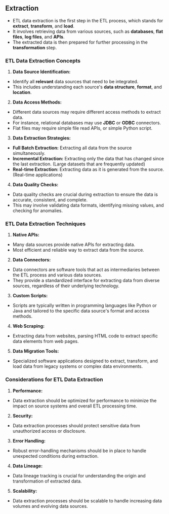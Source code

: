 ## Extraction

- ETL data extraction is the first step in the ETL process, which stands for **extract**, **transform**, and **load**. 
- It involves retrieving data from various sources, such as **databases**, **flat files**, **log files**, and **APIs**.
- The extracted data is then prepared for further processing in the **transformation** step.

### **ETL Data Extraction Concepts**

1. **Data Source Identification:**
- Identify all **relevant** data sources that need to be integrated.
- This includes understanding each source's **data structure**, **format**, and **location**.

2. **Data Access Methods:**
- Different data sources may require different access methods to extract data.
- For instance, relational databases may use **JDBC** or **ODBC** connectors.
- Flat files may require simple file read APIs, or simple Python script.

3. **Data Extraction Strategies:**
- **Full Batch Extraction:** Extracting all data from the source simultaneously.
- **Incremental Extraction:** Extracting only the data that has changed since the last extraction. (Large datasets that are frequently updated)
- **Real-time Extraction:** Extracting data as it is generated from the source. (Real-time applications)

4. **Data Quality Checks:**
- Data quality checks are crucial during extraction to ensure the data is accurate, consistent, and complete.
- This may involve validating data formats, identifying missing values, and checking for anomalies.

### **ETL Data Extraction Techniques**

1. **Native APIs:**
- Many data sources provide native APIs for extracting data.
- Most efficient and reliable way to extract data from the source.

2. **Data Connectors:**
- Data connectors are software tools that act as intermediaries between the ETL process and various data sources.
- They provide a standardized interface for extracting data from diverse sources, regardless of their underlying technology.

3. **Custom Scripts:**
- Scripts are typically written in programming languages like Python or Java and tailored to the specific data source's format and access methods.

4. **Web Scraping:**
- Extracting data from websites, parsing HTML code to extract specific data elements from web pages.

5. **Data Migration Tools:**
- Specialized software applications designed to extract, transform, and load data from legacy systems or complex data environments.

### **Considerations for ETL Data Extraction**

1. **Performance:**
- Data extraction should be optimized for performance to minimize the impact on source systems and overall ETL processing time.

2. **Security:**
- Data extraction processes should protect sensitive data from unauthorized access or disclosure.

3. **Error Handling:**
- Robust error-handling mechanisms should be in place to handle unexpected conditions during extraction.

4. **Data Lineage:**
- Data lineage tracking is crucial for understanding the origin and transformation of extracted data.

5. **Scalability:**
- Data extraction processes should be scalable to handle increasing data volumes and evolving data sources.
